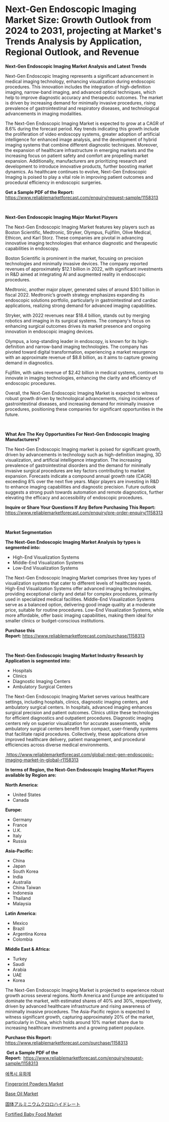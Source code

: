<p><h1>Next-Gen Endoscopic Imaging Market Size: Growth Outlook from 2024 to 2031, projecting at Market's Trends Analysis by Application, Regional Outlook, and Revenue</h1></p><p><strong>Next-Gen Endoscopic Imaging Market Analysis and Latest Trends</strong></p>
<p><p>Next-Gen Endoscopic Imaging represents a significant advancement in medical imaging technology, enhancing visualization during endoscopic procedures. This innovation includes the integration of high-definition imaging, narrow-band imaging, and advanced optical techniques, which help to improve diagnostic accuracy and therapeutic outcomes. The market is driven by increasing demand for minimally invasive procedures, rising prevalence of gastrointestinal and respiratory diseases, and technological advancements in imaging modalities.</p><p>The Next-Gen Endoscopic Imaging Market is expected to grow at a CAGR of 8.6% during the forecast period. Key trends indicating this growth include the proliferation of video endoscopy systems, greater adoption of artificial intelligence for enhanced image analysis, and the development of hybrid imaging systems that combine different diagnostic techniques. Moreover, the expansion of healthcare infrastructure in emerging markets and the increasing focus on patient safety and comfort are propelling market expansion. Additionally, manufacturers are prioritizing research and development to introduce innovative products, further boosting market dynamics. As healthcare continues to evolve, Next-Gen Endoscopic Imaging is poised to play a vital role in improving patient outcomes and procedural efficiency in endoscopic surgeries.</p></p>
<p><strong>Get a Sample PDF of the Report:&nbsp;</strong> <a href="https://www.reliablemarketforecast.com/enquiry/request-sample/1158313">https://www.reliablemarketforecast.com/enquiry/request-sample/1158313</a></p>
<p>&nbsp;</p>
<p><strong>Next-Gen Endoscopic Imaging Major Market Players</strong></p>
<p><p>The Next-Gen Endoscopic Imaging Market features key players such as Boston Scientific, Medtronic, Stryker, Olympus, Fujifilm, Olive Medical, Ethicon, and Karl Storz. These companies are pivotal in advancing innovative imaging technologies that enhance diagnostic and therapeutic capabilities in endoscopy.</p><p>Boston Scientific is prominent in the market, focusing on precision technologies and minimally invasive devices. The company reported revenues of approximately $12.1 billion in 2022, with significant investments in R&D aimed at integrating AI and augmented reality in endoscopic procedures.</p><p>Medtronic, another major player, generated sales of around $30.1 billion in fiscal 2022. Medtronic’s growth strategy emphasizes expanding its endoscopic solutions portfolio, particularly in gastrointestinal and cardiac applications, realizing strong demand for advanced imaging capabilities.</p><p>Stryker, with 2022 revenues near $18.4 billion, stands out by merging robotics and imaging in its surgical systems. The company's focus on enhancing surgical outcomes drives its market presence and ongoing innovation in endoscopic imaging devices.</p><p>Olympus, a long-standing leader in endoscopy, is known for its high-definition and narrow-band imaging technologies. The company has pivoted toward digital transformation, experiencing a market resurgence with an approximate revenue of $8.8 billion, as it aims to capture growing demand in diagnostics.</p><p>Fujifilm, with sales revenue of $2.42 billion in medical systems, continues to innovate in imaging technologies, enhancing the clarity and efficiency of endoscopic procedures. </p><p>Overall, the Next-Gen Endoscopic Imaging Market is expected to witness robust growth driven by technological advancements, rising incidences of gastrointestinal diseases, and increasing demand for minimally invasive procedures, positioning these companies for significant opportunities in the future.</p></p>
<p>&nbsp;</p>
<p><strong>What Are The Key Opportunities For Next-Gen Endoscopic Imaging Manufacturers?</strong></p>
<p><p>The Next-Gen Endoscopic Imaging market is poised for significant growth, driven by advancements in technology such as high-definition imaging, 3D visualization, and artificial intelligence integration. The increasing prevalence of gastrointestinal disorders and the demand for minimally invasive surgical procedures are key factors contributing to market expansion. Forecasts indicate a compound annual growth rate (CAGR) exceeding 8% over the next five years. Major players are investing in R&D to enhance imaging capabilities and diagnostic precision. Future outlook suggests a strong push towards automation and remote diagnostics, further elevating the efficacy and accessibility of endoscopic procedures.</p></p>
<p><strong>Inquire or Share Your Questions If Any Before Purchasing This Report:</strong> <a href="https://www.reliablemarketforecast.com/enquiry/pre-order-enquiry/1158313">https://www.reliablemarketforecast.com/enquiry/pre-order-enquiry/1158313</a></p>
<p>&nbsp;</p>
<p><strong>Market Segmentation</strong></p>
<p><strong>The Next-Gen Endoscopic Imaging Market Analysis by types is segmented into:</strong></p>
<p><ul><li>High-End Visualization Systems</li><li>Middle-End Visualization Systems</li><li>Low-End Visualization Systems</li></ul></p>
<p><p>The Next-Gen Endoscopic Imaging Market comprises three key types of visualization systems that cater to different levels of healthcare needs. High-End Visualization Systems offer advanced imaging technologies, providing exceptional clarity and detail for complex procedures, primarily used in specialized medical facilities. Middle-End Visualization Systems serve as a balanced option, delivering good image quality at a moderate price, suitable for routine procedures. Low-End Visualization Systems, while more affordable, offer basic imaging capabilities, making them ideal for smaller clinics or budget-conscious institutions.</p></p>
<p><strong>Purchase this Report:&nbsp;</strong><a href="https://www.reliablemarketforecast.com/purchase/1158313">https://www.reliablemarketforecast.com/purchase/1158313</a></p>
<p>&nbsp;</p>
<p><strong>The Next-Gen Endoscopic Imaging Market Industry Research by Application is segmented into:</strong></p>
<p><ul><li>Hospitals</li><li>Clinics</li><li>Diagnostic Imaging Centers</li><li>Ambulatory Surgical Centers</li></ul></p>
<p><p>The Next-Gen Endoscopic Imaging Market serves various healthcare settings, including hospitals, clinics, diagnostic imaging centers, and ambulatory surgical centers. In hospitals, advanced imaging enhances surgical precision and patient outcomes. Clinics utilize these technologies for efficient diagnostics and outpatient procedures. Diagnostic imaging centers rely on superior visualization for accurate assessments, while ambulatory surgical centers benefit from compact, user-friendly systems that facilitate rapid procedures. Collectively, these applications drive improved healthcare delivery, patient management, and procedural efficiencies across diverse medical environments.</p></p>
<p><a href="https://www.reliablemarketforecast.com/global-next-gen-endoscopic-imaging-market-in-global-r1158313">&nbsp;https://www.reliablemarketforecast.com/global-next-gen-endoscopic-imaging-market-in-global-r1158313</a></p>
<p><strong>In terms of Region, the Next-Gen Endoscopic Imaging Market Players available by Region are:</strong></p>
<p>
    <p> <strong> North America: </strong>
        <ul>
            <li>United States</li>
            <li>Canada</li>
        </ul>
        </p> 
    <p> <strong> Europe: </strong>
        <ul>
            <li>Germany</li>
            <li>France</li>
            <li>U.K.</li>
            <li>Italy</li>
            <li>Russia</li>
        </ul>
        </p> 
    <p> <strong> Asia-Pacific: </strong>
        <ul>
            <li>China</li>
            <li>Japan</li>
            <li>South Korea</li>
            <li>India</li>
            <li>Australia</li>
            <li>China Taiwan</li>
            <li>Indonesia</li>
            <li>Thailand</li>
            <li>Malaysia</li>
        </ul>
        </p> 
    <p> <strong> Latin America: </strong>
        <ul>
            <li>Mexico</li>
            <li>Brazil</li>
            <li>Argentina Korea</li>
            <li>Colombia</li>
        </ul>
        </p> 
    <p> <strong> Middle East & Africa: </strong>
        <ul>
            <li>Turkey</li>
            <li>Saudi</li>
            <li>Arabia</li>
            <li>UAE</li>
            <li>Korea</li>
        </ul>
    </p>
    </p>
<p><p>The Next-Gen Endoscopic Imaging Market is projected to experience robust growth across several regions. North America and Europe are anticipated to dominate the market, with estimated shares of 40% and 30%, respectively, driven by advanced healthcare infrastructure and rising awareness of minimally invasive procedures. The Asia-Pacific region is expected to witness significant growth, capturing approximately 20% of the market, particularly in China, which holds around 10% market share due to increasing healthcare investments and a growing patient populace.</p></p>
<p><strong>Purchase this Report: </strong><a href="https://www.reliablemarketforecast.com/purchase/1158313">https://www.reliablemarketforecast.com/purchase/1158313</a></p>
<p>&nbsp;<strong>Get a Sample PDF of the Report:&nbsp;&nbsp;</strong><a href="https://www.reliablemarketforecast.com/enquiry/request-sample/1158313">https://www.reliablemarketforecast.com/enquiry/request-sample/1158313</a></p>
<p><strong></strong></p>
<p><p><a href="https://medium.com/@randolphrjaskolski96575/epoxy-emulsifier-market-%EC%9D%98-%EA%B8%80%EB%A1%9C%EB%B2%8C-%EC%8B%9C%EC%9E%A5-%EA%B0%9C%EC%9A%94%EB%8A%94-%EC%A0%84-%EC%84%B8%EA%B3%84-%EB%B0%8F-%EC%A3%BC%EC%9A%94-%EC%8B%9C%EC%9E%A5%EC%9D%98-%EC%82%B0%EC%97%85%EC%97%90-%EC%98%81%ED%96%A5%EC%9D%84-%EB%AF%B8%EC%B9%98%EB%8A%94-%EC%A3%BC%EC%9A%94-%ED%8A%B8%EB%A0%8C%EB%93%9C%EC%97%90-%EB%8C%80%ED%95%9C-%EB%8F%85%ED%8A%B9%ED%95%9C-%EA%B4%80%EC%A0%90%EC%9D%84-%EC%A0%9C%EA%B3%B5%ED%95%A9%EB%8B%88%EB%8B%A4-d5d7fd3abe5c">에폭시 유화제</a></p><p><a href="https://www.linkedin.com/pulse/fingerprint-powders-market-share-analysis-growth-trends-vmnee?trackingId=IAPjlmaYQQyqInAcwl690Q%3D%3D">Fingerprint Powders Market</a></p><p><a href="https://issuu.com/reportprime-2/docs/base-oil-market-size-2030.pptx_d43f42361e9c87">Base Oil Market</a></p><p><a href="https://medium.com/@shourob2010/%E3%82%B0%E3%83%AD%E3%83%BC%E3%83%90%E3%83%AB%E3%82%BD%E3%83%AA%E3%83%83%E3%83%89%E3%82%A2%E3%83%AB%E3%83%9F%E3%83%8B%E3%82%A6%E3%83%A0%E5%A1%A9%E5%8C%96%E7%89%A9%E5%B8%82%E5%A0%B4%E3%81%AE%E3%83%88%E3%83%AC%E3%83%B3%E3%83%89%E3%81%A8%E9%9D%A9%E6%96%B0-%E5%89%8D%E5%90%91%E3%81%8D%E3%81%AA%E5%88%86%E6%9E%90-2024-2031-1ba829206e90">固体アルミニウムクロロハイドレート</a></p><p><a href="https://medium.com/@andeg1404676444/the-growth-of-the-fortified-baby-food-market-has-been-significant-driven-by-various-critical-463dd05f9d37">Fortified Baby Food Market</a></p></p>